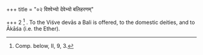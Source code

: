 +++
title = "०२ विश्वेभ्यो देवेभ्यो बलिहरणम्"

+++
2 [^2] . To the Viśve devās a Bali is offered, to the domestic deities, and to Ākāśa (i.e. the Ether).


[^2]:  Comp. below, II, 9, 3.

